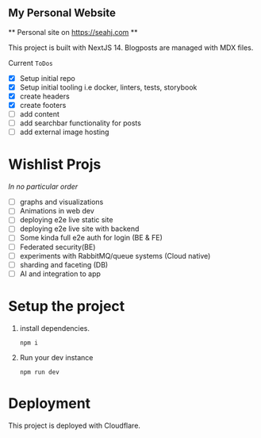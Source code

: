 ## My Personal Website

** Personal site on <https://seahj.com> **

This project is built with NextJS 14.
Blogposts are managed with MDX files.

Current `ToDos`

-  [x] Setup initial repo
-  [x] Setup initial tooling i.e docker, linters, tests, storybook
-  [x] create headers
-  [x] create footers
-  [ ] add content
-  [ ] add searchbar functionality for posts
-  [ ] add external image hosting

# Wishlist Projs

_In no particular order_

-  [ ] graphs and visualizations
-  [ ] Animations in web dev
-  [ ] deploying e2e live static site
-  [ ] deploying e2e live site with backend
-  [ ] Some kinda full e2e auth for login (BE & FE)
-  [ ] Federated security(BE)
-  [ ] experiments with RabbitMQ/queue systems (Cloud native)
-  [ ] sharding and faceting (DB)
-  [ ] AI and integration to app

# Setup the project

1. install dependencies.

   `npm i`

2. Run your dev instance

   `npm run dev`

# Deployment

This project is deployed with Cloudflare.
